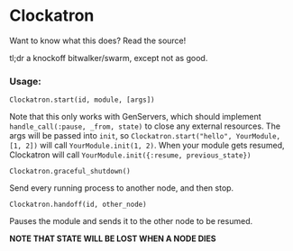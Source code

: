 # Clockatron

Want to know what this does? Read the source!

tl;dr a knockoff bitwalker/swarm, except not as good.


### Usage:

`Clockatron.start(id, module, [args])`

Note that this only works with GenServers, which should implement `handle_call(:pause, _from, state)` to close any external resources. The args will be passed into `init`, so `Clockatron.start("hello", YourModule, [1, 2])` will call `YourModule.init(1, 2)`. When your module gets resumed, Clockatron will call `YourModule.init({:resume, previous_state})`

`Clockatron.graceful_shutdown()`

Send every running process to another node, and then stop.

`Clockatron.handoff(id, other_node)`

Pauses the module and sends it to the other node to be resumed.

**NOTE THAT STATE WILL BE LOST WHEN A NODE DIES**
